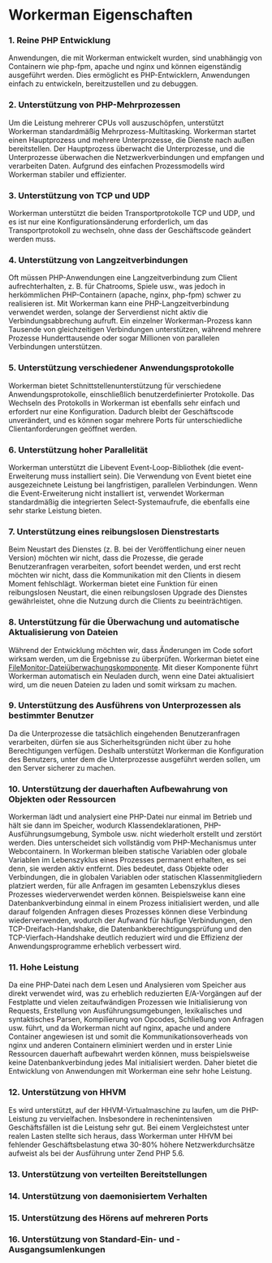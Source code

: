 # Workerman Eigenschaften

### 1. Reine PHP Entwicklung
Anwendungen, die mit Workerman entwickelt wurden, sind unabhängig von Containern wie php-fpm, apache und nginx und können eigenständig ausgeführt werden. Dies ermöglicht es PHP-Entwicklern, Anwendungen einfach zu entwickeln, bereitzustellen und zu debuggen.

### 2. Unterstützung von PHP-Mehrprozessen
Um die Leistung mehrerer CPUs voll auszuschöpfen, unterstützt Workerman standardmäßig Mehrprozess-Multitasking. Workerman startet einen Hauptprozess und mehrere Unterprozesse, die Dienste nach außen bereitstellen. Der Hauptprozess überwacht die Unterprozesse, und die Unterprozesse überwachen die Netzwerkverbindungen und empfangen und verarbeiten Daten. Aufgrund des einfachen Prozessmodells wird Workerman stabiler und effizienter.

### 3. Unterstützung von TCP und UDP
Workerman unterstützt die beiden Transportprotokolle TCP und UDP, und es ist nur eine Konfigurationsänderung erforderlich, um das Transportprotokoll zu wechseln, ohne dass der Geschäftscode geändert werden muss.

### 4. Unterstützung von Langzeitverbindungen
Oft müssen PHP-Anwendungen eine Langzeitverbindung zum Client aufrechterhalten, z. B. für Chatrooms, Spiele usw., was jedoch in herkömmlichen PHP-Containern (apache, nginx, php-fpm) schwer zu realisieren ist. Mit Workerman kann eine PHP-Langzeitverbindung verwendet werden, solange der Serverdienst nicht aktiv die Verbindungsabbrechung aufruft. Ein einzelner Workerman-Prozess kann Tausende von gleichzeitigen Verbindungen unterstützen, während mehrere Prozesse Hunderttausende oder sogar Millionen von parallelen Verbindungen unterstützen.

### 5. Unterstützung verschiedener Anwendungsprotokolle
Workerman bietet Schnittstellenunterstützung für verschiedene Anwendungsprotokolle, einschließlich benutzerdefinierter Protokolle. Das Wechseln des Protokolls in Workerman ist ebenfalls sehr einfach und erfordert nur eine Konfiguration. Dadurch bleibt der Geschäftscode unverändert, und es können sogar mehrere Ports für unterschiedliche Clientanforderungen geöffnet werden.

### 6. Unterstützung hoher Parallelität
Workerman unterstützt die Libevent Event-Loop-Bibliothek (die event-Erweiterung muss installiert sein). Die Verwendung von Event bietet eine ausgezeichnete Leistung bei langfristigen, parallelen Verbindungen. Wenn die Event-Erweiterung nicht installiert ist, verwendet Workerman standardmäßig die integrierten Select-Systemaufrufe, die ebenfalls eine sehr starke Leistung bieten.

### 7. Unterstützung eines reibungslosen Dienstrestarts
Beim Neustart des Dienstes (z. B. bei der Veröffentlichung einer neuen Version) möchten wir nicht, dass die Prozesse, die gerade Benutzeranfragen verarbeiten, sofort beendet werden, und erst recht möchten wir nicht, dass die Kommunikation mit den Clients in diesem Moment fehlschlägt. Workerman bietet eine Funktion für einen reibungslosen Neustart, die einen reibungslosen Upgrade des Dienstes gewährleistet, ohne die Nutzung durch die Clients zu beeinträchtigen.

### 8. Unterstützung für die Überwachung und automatische Aktualisierung von Dateien
Während der Entwicklung möchten wir, dass Änderungen im Code sofort wirksam werden, um die Ergebnisse zu überprüfen. Workerman bietet eine [FileMonitor-Dateiüberwachungskomponente](../components/file-monitor.md). Mit dieser Komponente führt Workerman automatisch ein Neuladen durch, wenn eine Datei aktualisiert wird, um die neuen Dateien zu laden und somit wirksam zu machen.

### 9. Unterstützung des Ausführens von Unterprozessen als bestimmter Benutzer
Da die Unterprozesse die tatsächlich eingehenden Benutzeranfragen verarbeiten, dürfen sie aus Sicherheitsgründen nicht über zu hohe Berechtigungen verfügen. Deshalb unterstützt Workerman die Konfiguration des Benutzers, unter dem die Unterprozesse ausgeführt werden sollen, um den Server sicherer zu machen.

### 10. Unterstützung der dauerhaften Aufbewahrung von Objekten oder Ressourcen
Workerman lädt und analysiert eine PHP-Datei nur einmal im Betrieb und hält sie dann im Speicher, wodurch Klassendeklarationen, PHP-Ausführungsumgebung, Symbole usw. nicht wiederholt erstellt und zerstört werden. Dies unterscheidet sich vollständig vom PHP-Mechanismus unter Webcontainern. In Workerman bleiben statische Variablen oder globale Variablen im Lebenszyklus eines Prozesses permanent erhalten, es sei denn, sie werden aktiv entfernt. Dies bedeutet, dass Objekte oder Verbindungen, die in globalen Variablen oder statischen Klassenmitgliedern platziert werden, für alle Anfragen im gesamten Lebenszyklus dieses Prozesses wiederverwendet werden können. Beispielsweise kann eine Datenbankverbindung einmal in einem Prozess initialisiert werden, und alle darauf folgenden Anfragen dieses Prozesses können diese Verbindung wiederverwenden, wodurch der Aufwand für häufige Verbindungen, den TCP-Dreifach-Handshake, die Datenbankberechtigungsprüfung und den TCP-Vierfach-Handshake deutlich reduziert wird und die Effizienz der Anwendungsprogramme erheblich verbessert wird.

### 11. Hohe Leistung
Da eine PHP-Datei nach dem Lesen und Analysieren vom Speicher aus direkt verwendet wird, was zu erheblich reduzierten E/A-Vorgängen auf der Festplatte und vielen zeitaufwändigen Prozessen wie Initialisierung von Requests, Erstellung von Ausführungsumgebungen, lexikalisches und syntaktisches Parsen, Kompilierung von Opcodes, Schließung von Anfragen usw. führt, und da Workerman nicht auf nginx, apache und andere Container angewiesen ist und somit die Kommunikationsoverheads von nginx und anderen Containern eliminiert werden und in erster Linie Ressourcen dauerhaft aufbewahrt werden können, muss beispielsweise keine Datenbankverbindung jedes Mal initialisiert werden. Daher bietet die Entwicklung von Anwendungen mit Workerman eine sehr hohe Leistung.

### 12. Unterstützung von HHVM
Es wird unterstützt, auf der HHVM-Virtualmaschine zu laufen, um die PHP-Leistung zu vervielfachen. Insbesondere in rechenintensiven Geschäftsfällen ist die Leistung sehr gut. Bei einem Vergleichstest unter realen Lasten stellte sich heraus, dass Workerman unter HHVM bei fehlender Geschäftsbelastung etwa 30-80% höhere Netzwerkdurchsätze aufweist als bei der Ausführung unter Zend PHP 5.6.

### 13. Unterstützung von verteilten Bereitstellungen

### 14. Unterstützung von daemonisiertem Verhalten

### 15. Unterstützung des Hörens auf mehreren Ports

### 16. Unterstützung von Standard-Ein- und -Ausgangsumlenkungen
